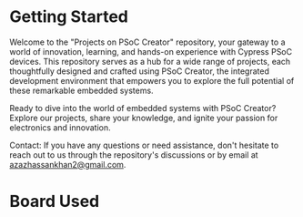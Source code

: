 
# Getting Started

Welcome to the "Projects on PSoC Creator" repository, your gateway to a world of innovation, learning, and hands-on experience with Cypress PSoC devices. This repository serves as a hub for a wide range of projects, each thoughtfully designed and crafted using PSoC Creator, the integrated development environment that empowers you to explore the full potential of these remarkable embedded systems.

Ready to dive into the world of embedded systems with PSoC Creator? Explore our projects, share your knowledge, and ignite your passion for electronics and innovation.

Contact: If you have any questions or need assistance, don't hesitate to reach out to us through the repository's discussions or by email at azazhassankhan2@gmail.com.

# Board Used

